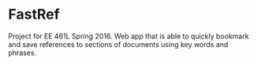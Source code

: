 # FastRef
Project for EE 461L Spring 2016. Web app that is able to quickly bookmark and save references to sections of documents using key words and phrases.
